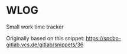 # WLOG

Small work time tracker

Originally based on this snippet: https://spcbo-gitlab.vcs.de/gitlab/snippets/36

